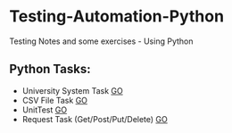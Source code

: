 # Testing-Automation-Python

Testing Notes and some exercises - Using Python

## Python Tasks:

- University System Task [GO](https://github.com/HopeMashal/Testing-Automation-Python/tree/master/PythonBasics/UniversitySystemTask)
- CSV File Task [GO](https://github.com/HopeMashal/Testing-Automation-Python/tree/master/PythonBasics/CSVTask)
- UnitTest [GO](https://github.com/HopeMashal/Testing-Automation-Python/tree/master/UnitTest)
- Request Task (Get/Post/Put/Delete) [GO](https://github.com/HopeMashal/Testing-Automation-Python/tree/master/RequestTest)
